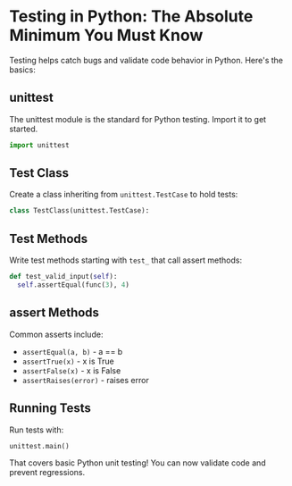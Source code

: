 # Testing in Python: The Absolute Minimum You Must Know

Testing helps catch bugs and validate code behavior in Python. Here's the basics:

## unittest

The unittest module is the standard for Python testing. Import it to get started.

```python
import unittest
```

## Test Class 

Create a class inheriting from `unittest.TestCase` to hold tests:

```python
class TestClass(unittest.TestCase):
```

## Test Methods

Write test methods starting with `test_` that call assert methods:

```python  
def test_valid_input(self):
  self.assertEqual(func(3), 4)
```

## assert Methods

Common asserts include:

- `assertEqual(a, b)` - a == b
- `assertTrue(x)` - x is True  
- `assertFalse(x)` - x is False
- `assertRaises(error)` - raises error

## Running Tests

Run tests with:

```
unittest.main()
```

That covers basic Python unit testing! You can now validate code and prevent regressions.